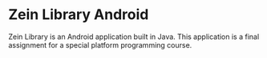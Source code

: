 # Zein Library Android

Zein Library is an Android application built in Java. This application is a final assignment for a special platform programming course.
